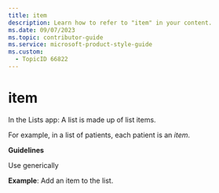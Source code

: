 ```yaml
---
title: item
description: Learn how to refer to "item" in your content.
ms.date: 09/07/2023
ms.topic: contributor-guide
ms.service: microsoft-product-style-guide
ms.custom:
  - TopicID 66822
---
```



# item

In the Lists app: A list is made up of list items. 

For example, in a list of patients, each patient is an *item*. 

**Guidelines**

Use generically  

**Example**: Add an item to the list.


